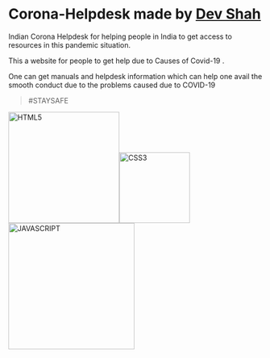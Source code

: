 # Corona-Helpdesk made by [Dev Shah](https://coderustypro.github.io)

Indian Corona Helpdesk for helping people in India to get access to resources in this pandemic situation.


This a website for people to get help due to Causes of Covid-19 .

One can get manuals and helpdesk information which can help one avail the smooth conduct due to the problems caused due to COVID-19

>#STAYSAFE

<img alt="HTML5" width="220px" src="https://forthebadge.com/images/badges/validated-html5.svg"/><img alt="CSS3" width="140px" src="https://forthebadge.com/images/badges/uses-css.svg"/><img alt="JAVASCRIPT" width="250px" src="https://forthebadge.com/images/badges/made-with-javascript.svg"/>
